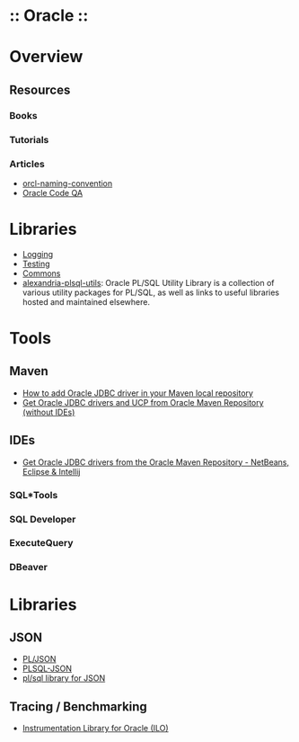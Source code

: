 :: Oracle ::
============

# Overview

## Resources

### Books

### Tutorials

### Articles

- [orcl-naming-convention](https://github.com/nbuytaert1/orcl-naming-convention)
- [Oracle Code QA](http://blog.code-cop.org/2016/06/oracle-code-qa.html)

# Libraries

- [Logging](Logging.md)
- [Testing](Testing.md)
- [Commons](Commons.md)
- [alexandria-plsql-utils](https://github.com/mortenbra/alexandria-plsql-utils): Oracle PL/SQL Utility Library is a collection of various utility packages for PL/SQL, as well as links to useful libraries hosted and maintained elsewhere.

# Tools

## Maven

- [How to add Oracle JDBC driver in your Maven local repository](https://www.mkyong.com/maven/how-to-add-oracle-jdbc-driver-in-your-maven-local-repository/)
- [Get Oracle JDBC drivers and UCP from Oracle Maven Repository (without IDEs)](https://blogs.oracle.com/dev2dev/entry/how_to_get_oracle_jdbc)

## IDEs

- [Get Oracle JDBC drivers from the Oracle Maven Repository - NetBeans, Eclipse & Intellij](https://blogs.oracle.com/dev2dev/entry/oracle_maven_repository_instructions_for)

### SQL*Tools

### SQL Developer

### ExecuteQuery

### DBeaver

# Libraries

## JSON

- [PL/JSON](https://github.com/pljson/pljson)
- [PLSQL-JSON](https://github.com/doberkofler/PLSQL-JSON)
- [pl/sql library for JSON](http://reseau.erasme.org/pl-sql-library-for-JSON?lang=en)

## Tracing / Benchmarking

- [Instrumentation Library for Oracle (ILO)](http://method-r.com/software/ilo)
